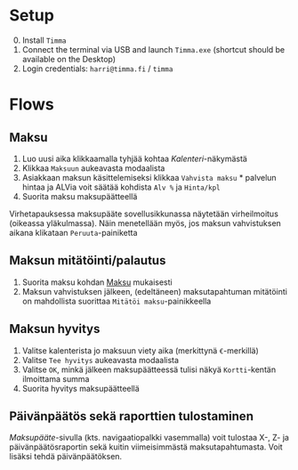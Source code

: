 # Setup

  0. Install `Timma`
  1. Connect the terminal via USB and launch `Timma.exe` (shortcut should be available on the Desktop)
  2. Login credentials: `harri@timma.fi` / `timma`

# Flows

## Maksu

  1. Luo uusi aika klikkaamalla tyhjää kohtaa _Kalenteri_-näkymästä
  2. Klikkaa `Maksuun` aukeavasta modaalista
  3. Asiakkaan maksun käsittelemiseksi klikkaa `Vahvista maksu`
    * palvelun hintaa ja ALVia voit säätää kohdista `Alv %` ja `Hinta/kpl`
  4. Suorita maksu maksupäätteellä

  Virhetapauksessa maksupääte sovellusikkunassa näytetään virheilmoitus (oikeassa yläkulmassa).
  Näin menetellään myös, jos maksun vahvistuksen aikana klikataan `Peruuta`-painiketta

## Maksun mitätöinti/palautus

  1. Suorita maksu kohdan [Maksu](#maksu) mukaisesti
  2. Maksun vahvistuksen jälkeen, (edeltäneen) maksutapahtuman mitätöinti on mahdollista suorittaa `Mitätöi maksu`-painikkeella

## Maksun hyvitys

  1. Valitse kalenterista jo maksuun viety aika (merkittynä `€`-merkillä)
  2. Valitse `Tee hyvitys` aukeavasta modaalista
  3. Valitse `OK`, minkä jälkeen maksupäätteessä tulisi näkyä `Kortti`-kentän ilmoittama summa
  4. Suorita hyvitys maksupäätteellä

## Päivänpäätös sekä raporttien tulostaminen

_Maksupääte_-sivulla (kts. navigaatiopalkki vasemmalla) voit tulostaa X-, Z- ja päivänpäätösraportin sekä kuitin viimeisimmästä maksutapahtumasta. Voit lisäksi tehdä päivänpäätöksen.
